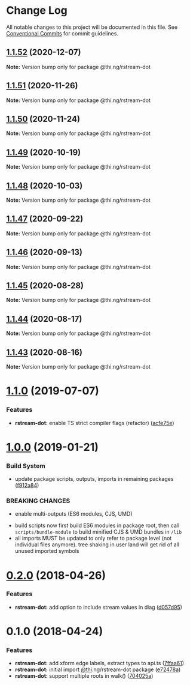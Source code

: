 # Change Log

All notable changes to this project will be documented in this file.
See [Conventional Commits](https://conventionalcommits.org) for commit guidelines.

## [1.1.52](https://github.com/thi-ng/umbrella/compare/@thi.ng/rstream-dot@1.1.51...@thi.ng/rstream-dot@1.1.52) (2020-12-07)

**Note:** Version bump only for package @thi.ng/rstream-dot





## [1.1.51](https://github.com/thi-ng/umbrella/compare/@thi.ng/rstream-dot@1.1.50...@thi.ng/rstream-dot@1.1.51) (2020-11-26)

**Note:** Version bump only for package @thi.ng/rstream-dot





## [1.1.50](https://github.com/thi-ng/umbrella/compare/@thi.ng/rstream-dot@1.1.49...@thi.ng/rstream-dot@1.1.50) (2020-11-24)

**Note:** Version bump only for package @thi.ng/rstream-dot





## [1.1.49](https://github.com/thi-ng/umbrella/compare/@thi.ng/rstream-dot@1.1.48...@thi.ng/rstream-dot@1.1.49) (2020-10-19)

**Note:** Version bump only for package @thi.ng/rstream-dot





## [1.1.48](https://github.com/thi-ng/umbrella/compare/@thi.ng/rstream-dot@1.1.47...@thi.ng/rstream-dot@1.1.48) (2020-10-03)

**Note:** Version bump only for package @thi.ng/rstream-dot





## [1.1.47](https://github.com/thi-ng/umbrella/compare/@thi.ng/rstream-dot@1.1.46...@thi.ng/rstream-dot@1.1.47) (2020-09-22)

**Note:** Version bump only for package @thi.ng/rstream-dot





## [1.1.46](https://github.com/thi-ng/umbrella/compare/@thi.ng/rstream-dot@1.1.45...@thi.ng/rstream-dot@1.1.46) (2020-09-13)

**Note:** Version bump only for package @thi.ng/rstream-dot





## [1.1.45](https://github.com/thi-ng/umbrella/compare/@thi.ng/rstream-dot@1.1.44...@thi.ng/rstream-dot@1.1.45) (2020-08-28)

**Note:** Version bump only for package @thi.ng/rstream-dot





## [1.1.44](https://github.com/thi-ng/umbrella/compare/@thi.ng/rstream-dot@1.1.43...@thi.ng/rstream-dot@1.1.44) (2020-08-17)

**Note:** Version bump only for package @thi.ng/rstream-dot





## [1.1.43](https://github.com/thi-ng/umbrella/compare/@thi.ng/rstream-dot@1.1.42...@thi.ng/rstream-dot@1.1.43) (2020-08-16)

**Note:** Version bump only for package @thi.ng/rstream-dot





# [1.1.0](https://github.com/thi-ng/umbrella/compare/@thi.ng/rstream-dot@1.0.26...@thi.ng/rstream-dot@1.1.0) (2019-07-07)

### Features

* **rstream-dot:** enable TS strict compiler flags (refactor) ([acfe75e](https://github.com/thi-ng/umbrella/commit/acfe75e))

# [1.0.0](https://github.com/thi-ng/umbrella/compare/@thi.ng/rstream-dot@0.2.64...@thi.ng/rstream-dot@1.0.0) (2019-01-21)

### Build System

* update package scripts, outputs, imports in remaining packages ([f912a84](https://github.com/thi-ng/umbrella/commit/f912a84))

### BREAKING CHANGES

* enable multi-outputs (ES6 modules, CJS, UMD)

- build scripts now first build ES6 modules in package root, then call
  `scripts/bundle-module` to build minified CJS & UMD bundles in `/lib`
- all imports MUST be updated to only refer to package level
  (not individual files anymore). tree shaking in user land will get rid of
  all unused imported symbols

<a name="0.2.0"></a>
# [0.2.0](https://github.com/thi-ng/umbrella/compare/@thi.ng/rstream-dot@0.1.2...@thi.ng/rstream-dot@0.2.0) (2018-04-26)

### Features

* **rstream-dot:** add option to include stream values in diag ([d057d95](https://github.com/thi-ng/umbrella/commit/d057d95))

<a name="0.1.0"></a>
# 0.1.0 (2018-04-24)

### Features

* **rstream-dot:** add xform edge labels, extract types to api.ts ([7ffaa61](https://github.com/thi-ng/umbrella/commit/7ffaa61))
* **rstream-dot:** initial import [@thi](https://github.com/thi).ng/rstream-dot package ([e72478a](https://github.com/thi-ng/umbrella/commit/e72478a))
* **rstream-dot:** support multiple roots in walk() ([704025a](https://github.com/thi-ng/umbrella/commit/704025a))
